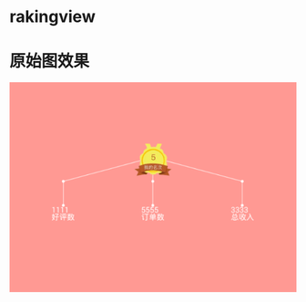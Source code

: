 # rakingview
# 原始图效果
![这里写图片描述](https://github.com/qiaodashaoye/rakingview/raw/master/png/temp.png)
